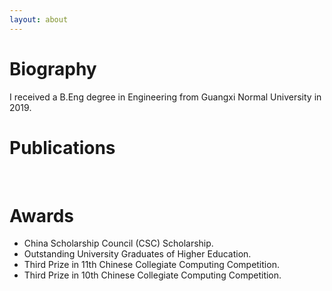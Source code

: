 ```yaml
---
layout: about 
---
```


# Biography
I received a B.Eng degree in Engineering from Guangxi Normal University in 2019. 
<br/>

# Publications
<br/>

# Awards
 * China Scholarship Council (CSC) Scholarship.
 * Outstanding University Graduates of Higher Education.
 * Third Prize in 11th Chinese Collegiate Computing Competition.
 * Third Prize in 10th Chinese Collegiate Computing Competition.
